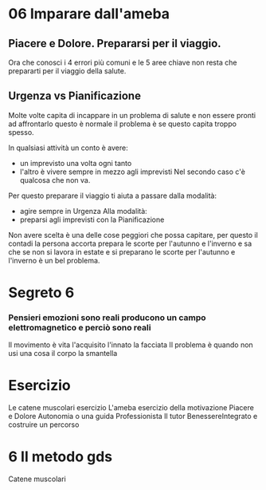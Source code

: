 # 06 Imparare dall'ameba

## Piacere e Dolore. Prepararsi per il viaggio.

Ora che conosci i 4 errori più comuni e le 5 aree chiave
non resta che prepararti per il viaggio della salute.


## Urgenza vs Pianificazione 

Molte volte capita di incappare in un problema di salute e non essere pronti ad affrontarlo questo è normale il problema è se questo capita troppo spesso.

In qualsiasi attività un conto è avere:
- un imprevisto una volta ogni tanto 
- l'altro è vivere sempre in mezzo agli imprevisti 
Nel secondo caso c'è qualcosa che non va.

Per questo preparare il viaggio ti aiuta a passare dalla modalità:
- agire sempre in Urgenza 
Alla modalità:
- preparsi agli imprevisti con la Pianificazione 

Non avere scelta è una delle cose peggiori che possa capitare, per questo il contadi la persona accorta prepara le scorte per l'autunno e l'inverno e sa che se non si lavora in estate e si preparano le scorte per l'autunno e l'inverno è un bel problema.

# Segreto 6
### Pensieri emozioni sono reali producono un campo elettromagnetico e perciò sono reali
Il movimento è vita l'acquisito l'innato la facciata
Il problema è quando non usi una cosa il corpo la smantella

# Esercizio
Le catene muscolari esercizio
L'ameba esercizio della motivazione
Piacere e Dolore 
Autonomia o una guida Professionista 
Il tutor BenessereIntegrato e costruire un percorso

# 6 Il metodo gds

Catene muscolari


  
<!--stackedit_data:
eyJoaXN0b3J5IjpbLTE0MzgxNzQ3MTAsLTIwNTQyMzIyMDUsMj
E4NTY3NDY3LC0zMzM4MTM1MTNdfQ==
-->